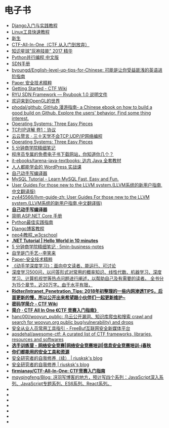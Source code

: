 # 电子书


*   [Django入门与实践教程](https://github.com/pythonzhichan/django-beginners-guide)
*   [Linux工具快速教程](https://linuxtools-rst.readthedocs.io/zh_CN/latest/index.html)
*   [新生](https://b.xinshengdaxue.com/index.html)
*   [CTF-All-In-One（CTF 从入门到放弃）](https://firmianay.gitbooks.io/ctf-all-in-one/content/)
*   [知识星球"灰袍技能" 2017 精华](https://chrislinn.gitbooks.io/greyhame-2017/)
*   [Python并行编程 中文版](https://python-parallel-programmning-cookbook.readthedocs.io/zh_CN/latest/index.html)
*   [SDN手册](https://github.com/tonydeng/sdn-handbook)
*   [byoungd/English-level-up-tips-for-Chinese: 可能是让你受益匪浅的英语进阶指南](https://github.com/byoungd/English-level-up-tips-for-Chinese)
*   [Paper 安全技术精粹](https://paper.seebug.org/)
*   [Getting Started - CTF Wiki](https://ctf-wiki.github.io/ctf-wiki/)
*   [RYU SDN Framework — Ryubook 1.0 说明文件](https://osrg.github.io/ryu-book/zh_tw/html/index.html)
*   [欢迎来到OpenGL的世界](https://learnopengl-cn.github.io/)
*   [phodal/github: GitHub 漫游指南- a Chinese ebook on how to build a good build on Github. Explore the users' behavior. Find some thing interest.](https://github.com/phodal/github)
*   [Operating Systems: Three Easy Pieces](http://pages.cs.wisc.edu/~remzi/OSTEP/)
*   [TCP/IP详解 卷1：协议](http://www.52im.net/topic-tcpipvol1.html)
*   [云云赘言 · 三十天学不会TCP,UDP/IP网络编程](https://rogerzhu.gitbooks.io/-tcp-udp-ip/)
*   [Operating Systems: Three Easy Pieces](http://pages.cs.wisc.edu/~remzi/OSTEP/)
*   [5 分钟商学院精细笔记](https://wizardforcel.gitbooks.io/5min-business-notes/content/docs/1.html)
*   [程序员专属的免费电子书下载网站，你知道你几个？](http://developer.51cto.com/art/201902/592131.htm)
*   [it-ebooks/tarena-java-textbooks: 达内 Java 全套教材](https://github.com/it-ebooks/tarena-java-textbooks)
*   [人人都能学会的 WordPress 实战课](https://www.easywpbook.com/)
*   [自己动手写编译器](http://pandolia.net/tinyc/index.html)
*   [MySQL Tutorial - Learn MySQL Fast, Easy and Fun.](http://www.mysqltutorial.org/)
*   [User Guides For those new to the LLVM system.(LLVM系统的新用户指南,中文翻译版)](https://github.com/zy445566/llvm-guide-zh)
*   [zy445566/llvm-guide-zh: User Guides For those new to the LLVM system.(LLVM系统的新用户指南,中文翻译版)](https://github.com/zy445566/llvm-guide-zh)
*   [**自己动手写编译器**](http://pandolia.net/tinyc/index.html)
*   [简明 ASP.NET Core 手册](https://windsting.github.io/little-aspnetcore-book/book/)
*   [Python最佳实践指南](https://pythonguidecn.readthedocs.io/zh/latest/)
*   [Django博客教程](https://www.zmrenwu.com/courses/django-blog-tutorial/)
*   [neo4j教程_w3cschool](https://www.w3cschool.cn/neo4j/)
*   [**.NET Tutorial | Hello World in 10 minutes**](https://dotnet.microsoft.com/learn/dotnet/hello-world-tutorial/intro)
*   [5 分钟商学院精细笔记 · 5min-business-notes](https://wizardforcel.gitbooks.io/5min-business-notes/content/)
*   [自学是门手艺--李笑来](https://github.com/selfteaching/the-craft-of-selfteaching)
*   [Paper-安全技术精粹](https://paper.seebug.org/)
*   [《动手学深度学习》：面向中文读者、能运行、可讨论](http://zh.d2l.ai/)
*   [深度学习500问，以问答形式对常用的概率知识、线性代数、机器学习、深度学习、计算机视觉等热点问题进行阐述，以帮助自己及有需要的读者。 全书分为15个章节，近20万字。由于水平有限，](https://github.com/scutan90/DeepLearning-500-questions)
*   [**Ridter/Intranet_Penetration_Tips: 2018年初整理的一些内网渗透TIPS，后面更新的慢，所以公开出来希望跟小伙伴们一起更新维护~**](https://github.com/Ridter/Intranet_Penetration_Tips)
*   [**密码学简介 - CTF Wiki**](https://ctf-wiki.github.io/ctf-wiki/crypto/introduction/)
*   [**简介 · CTF All In One 《CTF 竞赛入门指南》**](https://firmianay.gitbooks.io/ctf-all-in-one/content/)
*   [hanc00l/wooyun_public: 乌云公开漏洞、知识库爬虫和搜索 crawl and search for wooyun.org public bug(vulnerability) and drops](https://github.com/hanc00l/wooyun_public)
*   [安全从业人员常用工具指引 - FreeBuf互联网安全新媒体平台](https://www.freebuf.com/sectool/146877.html)
*   [apsdehal/awesome-ctf: A curated list of CTF frameworks, libraries, resources and softwares](https://github.com/apsdehal/awesome-ctf)
*   [**选手训练营 - 网络安全竞赛|网络安全竞赛培训|信息安全竞赛培训-i春秋**](https://www.ichunqiu.com/battalion)
*   [**你们都能用的安全工具和资源**](https://mp.weixin.qq.com/s?__biz=MzAxODg1MDMwOQ==&mid=2247490302&idx=1&sn=93056bc1ef969b9d1b5f036341109957&chksm=9bcead94acb924820f3b868bfd6786b7dbaaa1031d0b59817ddb2e934462e1a19de6c96a3cb5&mpshare=1&scene=23&srcid=09113p8vK7zSLS7LCFkcZv8D#rd)
*   [安全研究者的自我修养（续） | riusksk's blog](http://riusksk.me/2019/01/12/%E5%AE%89%E5%85%A8%E7%A0%94%E7%A9%B6%E8%80%85%E7%9A%84%E8%87%AA%E6%88%91%E4%BF%AE%E5%85%BB%EF%BC%88%E7%BB%AD%EF%BC%89/)
*   [安全研究者的自我修养 | riusksk's blog](http://riusksk.me/2019/01/06/%E5%AE%89%E5%85%A8%E7%A0%94%E7%A9%B6%E8%80%85%E7%9A%84%E8%87%AA%E6%88%91%E4%BF%AE%E5%85%BB/)
*   [**firmianay/CTF-All-In-One: CTF竞赛入门指南**](https://github.com/firmianay/CTF-All-In-One)
*   [mqyqingfeng/Blog: 冴羽写博客的地方，预计写四个系列：JavaScript深入系列、JavaScript专题系列、ES6系列、React系列。](https://github.com/mqyqingfeng/Blog)
*   []()
*   []()
*   []()
*   []()
*   []()
*   []()
*   []()






